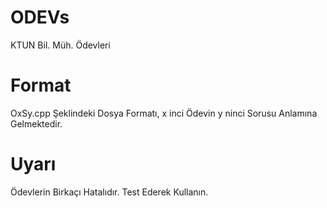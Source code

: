 # ODEVs
KTUN Bil. Müh. Ödevleri

# Format
OxSy.cpp Şeklindeki Dosya Formatı, x inci Ödevin y ninci Sorusu Anlamına Gelmektedir.

# Uyarı
Ödevlerin Birkaçı Hatalıdır. Test Ederek Kullanın.
